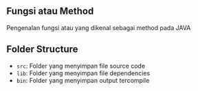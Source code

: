 ## Fungsi atau Method

Pengenalan fungsi atau yang dikenal sebagai method pada JAVA

## Folder Structure

- `src`: Folder yang menyimpan file source code
- `lib`: Folder yang menyimpan file dependencies
- `bin`: Folder yang menyimpan output tercompile